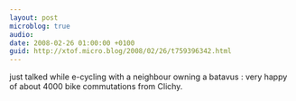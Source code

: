 ```yaml
---
layout: post
microblog: true
audio: 
date: 2008-02-26 01:00:00 +0100
guid: http://xtof.micro.blog/2008/02/26/t759396342.html
---
```

just talked while e-cycling with a neighbour owning a batavus : very happy of about 4000 bike commutations from Clichy.
